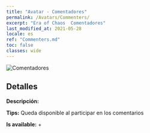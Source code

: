```yaml
---
title: "Avatar - Comentadores"
permalink: /Avatars/Commenters/
excerpt: "Era of Chaos  Comentadores"
last_modified_at: 2021-05-28
locale: es
ref: "Commenters.md"
toc: false
classes: wide
---
```

 ![Comentadores](/images/a/avatarFrame_14.png)

## Detalles

 **Descripción:**  

 **Tips:** Queda disponible al participar en los comentarios 

 **Is available:**  + 

